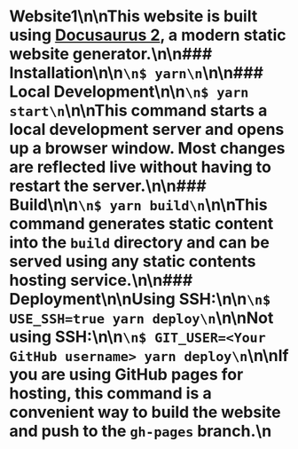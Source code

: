 # Website1\n\nThis website is built using [Docusaurus 2](https://docusaurus.io/), a modern static website generator.\n\n### Installation\n\n```\n$ yarn\n```\n\n### Local Development\n\n```\n$ yarn start\n```\n\nThis command starts a local development server and opens up a browser window. Most changes are reflected live without having to restart the server.\n\n### Build\n\n```\n$ yarn build\n```\n\nThis command generates static content into the `build` directory and can be served using any static contents hosting service.\n\n### Deployment\n\nUsing SSH:\n\n```\n$ USE_SSH=true yarn deploy\n```\n\nNot using SSH:\n\n```\n$ GIT_USER=<Your GitHub username> yarn deploy\n```\n\nIf you are using GitHub pages for hosting, this command is a convenient way to build the website and push to the `gh-pages` branch.\n